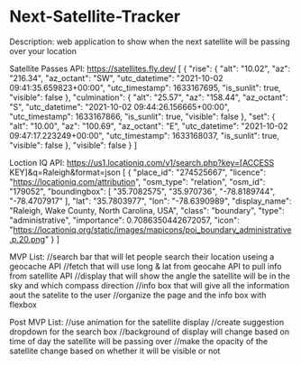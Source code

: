 # Next-Satellite-Tracker

Description: web application to show when the next satellite will be passing over your location

Satellite Passes API:  https://satellites.fly.dev/
[
    {
        "rise": {
            "alt": "10.02",
            "az": "216.34",
            "az_octant": "SW",
            "utc_datetime": "2021-10-02 09:41:35.659823+00:00",
            "utc_timestamp": 1633167695,
            "is_sunlit": true,
            "visible": false
        },
        "culmination": {
            "alt": "25.57",
            "az": "158.44",
            "az_octant": "S",
            "utc_datetime": "2021-10-02 09:44:26.156665+00:00",
            "utc_timestamp": 1633167866,
            "is_sunlit": true,
            "visible": false
        },
        "set": {
            "alt": "10.00",
            "az": "100.69",
            "az_octant": "E",
            "utc_datetime": "2021-10-02 09:47:17.223249+00:00",
            "utc_timestamp": 1633168037,
            "is_sunlit": true,
            "visible": false
        },
        "visible": false
    }
]



Loction IQ API:  https://us1.locationiq.com/v1/search.php?key=[ACCESS KEY]&q=Raleigh&format=json
[
    {
        "place_id": "274525667",
        "licence": "https://locationiq.com/attribution",
        "osm_type": "relation",
        "osm_id": "179052",
        "boundingbox": [
            "35.7082575",
            "35.970736",
            "-78.8189744",
            "-78.4707917"
        ],
        "lat": "35.7803977",
        "lon": "-78.6390989",
        "display_name": "Raleigh, Wake County, North Carolina, USA",
        "class": "boundary",
        "type": "administrative",
        "importance": 0.7086350442672057,
        "icon": "https://locationiq.org/static/images/mapicons/poi_boundary_administrative.p.20.png"
    }
]


MVP List:
  //search bar that will let people search their location useing a geocache API
  //fetch that will use long & lat from geocahe API to pull info from satellite API
  //display that will show the angle the satellite will be in the sky and which compass direction
  //info box that will give all the information aout the satelite to the user
  //organize the page and the info box with flexbox
  
  
Post MVP List:
  //use animation for the satellite display
  //create suggestion dropdown for the search box
  //background of display will change based on time of day the satellite will be passing over
  //make the opacity of the satellite change based on whether it will be visible or not
  
